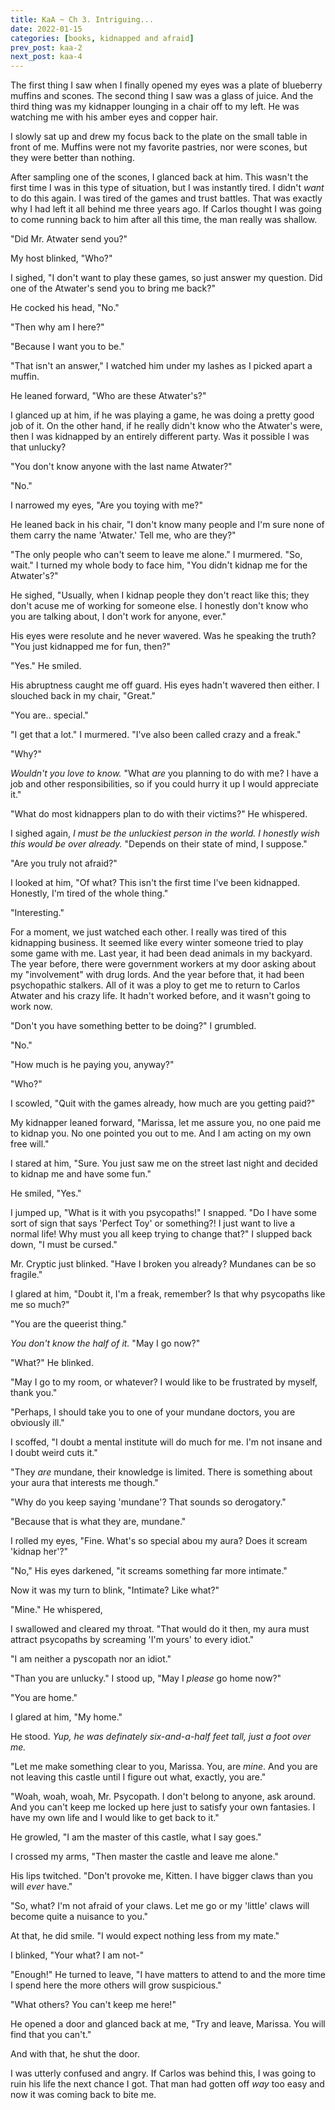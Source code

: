 ```yaml
---
title: KaA ~ Ch 3. Intriguing...
date: 2022-01-15
categories: [books, kidnapped and afraid]
prev_post: kaa-2
next_post: kaa-4
---
```

The first thing I saw when I finally opened my eyes was a plate of blueberry muffins and scones. The second thing I saw was a glass of juice. And the third thing was my kidnapper lounging in a chair off to my left. He was watching me with his amber eyes and copper hair.
<!-- more -->
I slowly sat up and drew my focus back to the plate on the small table in front of me. Muffins were not my favorite pastries, nor were scones, but they were better than nothing.

After sampling one of the scones, I glanced back at him. This wasn't the first time I was in this type of situation, but I was instantly tired. I didn't *want* to do this again. I was tired of the games and trust battles. That was exactly why I had left it all behind me three years ago. If Carlos thought I was going to come running back to him after all this time, the man really was shallow.

"Did Mr. Atwater send you?"

My host blinked, "Who?"

I sighed, "I don't want to play these games, so just answer my question. Did one of the Atwater's send you to bring me back?"

He cocked his head, "No."

"Then why am I here?"

"Because I want you to be."

"That isn't an answer," I watched him under my lashes as I picked apart a muffin.

He leaned forward, "Who are these Atwater's?"

I glanced up at him, if he was playing a game, he was doing a pretty good job of it. On the other hand, if he really didn't know who the Atwater's were, then I was kidnapped by an entirely different party. Was it possible I was that unlucky?

"You don't know anyone with the last name Atwater?"

"No."

I narrowed my eyes, "Are you toying with me?"

He leaned back in his chair, "I don't know many people and I'm sure none of them carry the name 'Atwater.' Tell me, who are they?"

"The only people who can't seem to leave me alone." I murmered. "So, wait." I turned my whole body to face him, "You didn't kidnap me for the Atwater's?"

He sighed, "Usually, when I kidnap people they don't react like this; they don't acuse me of working for someone else. I honestly don't know who you are talking about, I don't work for anyone, ever."

His eyes were resolute and he never wavered. Was he speaking the truth? "You just kidnapped me for fun, then?"

"Yes." He smiled.

His abruptness caught me off guard. His eyes hadn't wavered then either. I slouched back in my chair, "Great."

"You are.. special."

"I get that a lot." I murmered. "I've also been called crazy and a freak."

"Why?"

*Wouldn't you love to know.* "What *are* you planning to do with me? I have a job and other responsibilities, so if you could hurry it up I would appreciate it."

"What do most kidnappers plan to do with their victims?" He whispered.

I sighed again, *I must be the unluckiest person in the world. I honestly wish this would be over already.* "Depends on their state of mind, I suppose."

"Are you truly not afraid?"

I looked at him, "Of what? This isn't the first time I've been kidnapped. Honestly, I'm tired of the whole thing."

"Interesting."

For a moment, we just watched each other. I really was tired of this kidnapping business. It seemed like every winter someone tried to play some game with me. Last year, it had been dead animals in my backyard. The year before, there were government workers at my door asking about my "involvement" with drug lords. And the year before that, it had been psychopathic stalkers. All of it was a ploy to get me to return to Carlos Atwater and his crazy life. It hadn't worked before, and it wasn't going to work now.

"Don't you have something better to be doing?" I grumbled.

"No."

"How much is he paying you, anyway?"

"Who?"

I scowled, "Quit with the games already, how much are you getting paid?"

My kidnapper leaned forward, "Marissa, let me assure you, no one paid me to kidnap you. No one pointed you out to me. And I am acting on my own free will."

I stared at him, "Sure. You just saw me on the street last night and decided to kidnap me and have some fun."

He smiled, "Yes."

I jumped up, "What is it with you psycopaths!" I snapped. "Do I have some sort of sign that says 'Perfect Toy' or something?! I just want to live a normal life! Why must you all keep trying to change that?" I slupped back down, "I must be cursed."

Mr. Cryptic just blinked. "Have I broken you already? Mundanes can be so fragile."

I glared at him, "Doubt it, I'm a freak, remember? Is that why psycopaths like me so much?"

"You are the queerist thing."

*You don't know the half of it.* "May I go now?"

"What?" He blinked.

"May I go to my room, or whatever? I would like to be frustrated by myself, thank you."

"Perhaps, I should take you to one of your mundane doctors, you are obviously ill."

I scoffed, "I doubt a mental institute will do much for me. I'm not insane and I doubt weird cuts it."

"They *are* mundane, their knowledge is limited. There is something about your aura that interests me though."

"Why do you keep saying 'mundane'? That sounds so derogatory."

"Because that is what they are, mundane."

I rolled my eyes, "Fine. What's so special abou my aura? Does it scream 'kidnap her'?"

"No," His eyes darkened, "it screams something far more intimate."

Now it was my turn to blink, "Intimate? Like what?"

"Mine." He whispered,

I swallowed and cleared my throat. "That would do it then, my aura must attract psycopaths by screaming 'I'm yours' to every idiot."

"I am neither a pyscopath nor an idiot."

"Than you are unlucky." I stood up, "May I *please* go home now?"

"You are home."

I glared at him, "My home."

He stood. *Yup, he was definately six-and-a-half feet tall, just a foot over me.*

"Let me make something clear to you, Marissa. You, are *mine*. And you are not leaving this castle until I figure out what, exactly, you are."

"Woah, woah, woah, Mr. Psycopath. I don't belong to anyone, ask around. And you can't keep me locked up here just to satisfy your own fantasies. I have my own life and I would like to get back to it."

He growled, "I am the master of this castle, what I say goes."

I crossed my arms, "Then master the castle and leave me alone."

His lips twitched. "Don't provoke me, Kitten. I have bigger claws than you will *ever* have."

"So, what? I'm not afraid of your claws. Let me go or my 'little' claws will become quite a nuisance to you."

At that, he did smile. "I would expect nothing less from my mate."

I blinked, "Your what? I am not-"

"Enough!" He turned to leave, "I have matters to attend to and the more time I spend here the more others will grow suspicious."

"What others? You can't keep me here!"

He opened a door and glanced back at me, "Try and leave, Marissa. You will find that you can't."

And with that, he shut the door.

I was utterly confused and angry. If Carlos was behind this, I was going to ruin his life the next chance I got. That man had gotten off *way* too easy and now it was coming back to bite me.
